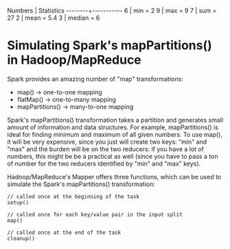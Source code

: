 Numbers | Statistics
--------+-----------
   6    |   min = 2
   9    |   max = 9
   7    |   sum = 27
   2    |   mean = 5.4
   3    |   median = 6


# Simulating Spark's mapPartitions() in Hadoop/MapReduce

Spark provides an amazing number of "map" transformations:

* map() -> one-to-one mapping
* flatMap() -> one-to-many mapping
* mapPartitions() -> many-to-one mapping

Spark's mapPartitions() transformation takes a partition and generates 
small amount of information and data structures. For example, mapPartitions() 
is ideal for finding minimum and maximum of all given numbers. To use map(),
it will be very expensive, since you just will create two keys: "min" and "max"
and the burden will be on the two reducers: if you have a lot of numbers, this might be 
be a practical as well (since you have to pass a ton of number for the two reducers
identified by "min" and "max" keys).

Hadoop/MapReduce's Mapper offers three functions, which can be used to simulate 
the Spark's mapPartitions() transformation:

````
// called once at the beginning of the task 
setup()

// called once for each key/value pair in the input split
map()

// called once at the end of the task 
cleanup()
````

